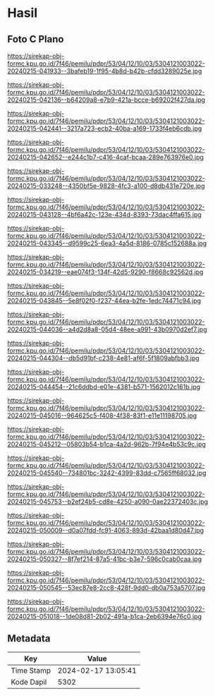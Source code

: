 # Hasil

## Foto C Plano

https://sirekap-obj-formc.kpu.go.id/7f46/pemilu/pdpr/53/04/12/10/03/5304121003022-20240215-041933--3bafeb19-1f95-4b8d-b42b-cfdd3289025e.jpg

https://sirekap-obj-formc.kpu.go.id/7f46/pemilu/pdpr/53/04/12/10/03/5304121003022-20240215-042136--b64209a8-e7b9-421a-bcce-b69202f427da.jpg

https://sirekap-obj-formc.kpu.go.id/7f46/pemilu/pdpr/53/04/12/10/03/5304121003022-20240215-042441--3217a723-ecb2-40ba-a169-1733f4eb6cdb.jpg

https://sirekap-obj-formc.kpu.go.id/7f46/pemilu/pdpr/53/04/12/10/03/5304121003022-20240215-042652--e244c1b7-c416-4caf-bcaa-289e763976e0.jpg

https://sirekap-obj-formc.kpu.go.id/7f46/pemilu/pdpr/53/04/12/10/03/5304121003022-20240215-033248--4350bf5e-9828-4fc3-a100-d8db431e720e.jpg

https://sirekap-obj-formc.kpu.go.id/7f46/pemilu/pdpr/53/04/12/10/03/5304121003022-20240215-043128--4bf6a42c-123e-434d-8393-73dac4ffa615.jpg

https://sirekap-obj-formc.kpu.go.id/7f46/pemilu/pdpr/53/04/12/10/03/5304121003022-20240215-043345--d9599c25-6ea3-4a5d-8186-0785c152688a.jpg

https://sirekap-obj-formc.kpu.go.id/7f46/pemilu/pdpr/53/04/12/10/03/5304121003022-20240215-034219--eae074f3-134f-42d5-9290-f8668c92562d.jpg

https://sirekap-obj-formc.kpu.go.id/7f46/pemilu/pdpr/53/04/12/10/03/5304121003022-20240215-043845--5e8f02f0-f237-44ea-b2fe-1edc74471c94.jpg

https://sirekap-obj-formc.kpu.go.id/7f46/pemilu/pdpr/53/04/12/10/03/5304121003022-20240215-044036--a4d2d8a8-05d4-48ee-a991-43b0970d2ef7.jpg

https://sirekap-obj-formc.kpu.go.id/7f46/pemilu/pdpr/53/04/12/10/03/5304121003022-20240215-044304--db5d91bf-c238-4e81-af6f-5f1809abfbb3.jpg

https://sirekap-obj-formc.kpu.go.id/7f46/pemilu/pdpr/53/04/12/10/03/5304121003022-20240215-044454--21c6ddbd-e01e-4381-b571-1562012c161b.jpg

https://sirekap-obj-formc.kpu.go.id/7f46/pemilu/pdpr/53/04/12/10/03/5304121003022-20240215-045016--964625c5-f408-4f38-83f1-e11e11198705.jpg

https://sirekap-obj-formc.kpu.go.id/7f46/pemilu/pdpr/53/04/12/10/03/5304121003022-20240215-045212--05803b54-b1ca-4a2d-962b-7f94e4b53c9c.jpg

https://sirekap-obj-formc.kpu.go.id/7f46/pemilu/pdpr/53/04/12/10/03/5304121003022-20240215-045540--734801bc-3242-4399-83dd-c7565ff68032.jpg

https://sirekap-obj-formc.kpu.go.id/7f46/pemilu/pdpr/53/04/12/10/03/5304121003022-20240215-045753--b2ef24b5-cd8e-4250-a090-0ae22372403c.jpg

https://sirekap-obj-formc.kpu.go.id/7f46/pemilu/pdpr/53/04/12/10/03/5304121003022-20240215-050009--d0a07fdd-fc91-4063-893d-42baa1d80d47.jpg

https://sirekap-obj-formc.kpu.go.id/7f46/pemilu/pdpr/53/04/12/10/03/5304121003022-20240215-050327--8f7ef214-87a5-41bc-b3e7-596c0cab0caa.jpg

https://sirekap-obj-formc.kpu.go.id/7f46/pemilu/pdpr/53/04/12/10/03/5304121003022-20240215-050545--53ec87e8-2cc8-428f-9dd0-db0a753a5707.jpg

https://sirekap-obj-formc.kpu.go.id/7f46/pemilu/pdpr/53/04/12/10/03/5304121003022-20240215-051018--1de08d81-2b02-491a-b1ca-2eb6394e76c0.jpg


## Metadata

| Key        | Value               |
| ---------- | ------------------- |
| Time Stamp | 2024-02-17 13:05:41 |
| Kode Dapil | 5302                |



